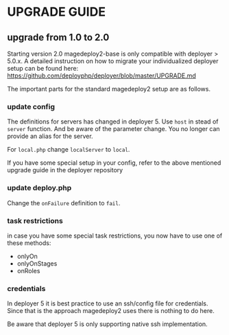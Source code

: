 # UPGRADE GUIDE

## upgrade from 1.0 to 2.0

Starting version 2.0 magedeploy2-base is only compatible with deployer > 5.0.x.
A detailed instruction on how to migrate your individualized deployer setup 
can be found here: https://github.com/deployphp/deployer/blob/master/UPGRADE.md

The important parts for the standard magedeploy2 setup are as follows.

### update config

The definitions for servers has changed in deployer 5.
Use ``host`` in stead of ``server`` function. And be aware of the parameter change.
You no longer can provide an alias for the server.

For ``local.php`` change ``localServer`` to ``local``.

If you have some special setup in your config, refer to the above mentioned upgrade guide in the deployer repository

### update deploy.php

Change the ``onFailure`` definition to ``fail``.

### task restrictions

in case you have some special task restrictions, you now have to use one of these methods:
- onlyOn
- onlyOnStages
- onRoles

### credentials

In deployer 5 it is best practice to use an ssh/config file for credentials.
Since that is the approach magedeploy2 uses there is nothing to do here.

Be aware that deployer 5 is only supporting native ssh implementation.
